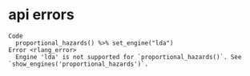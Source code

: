 # api errors

    Code
      proportional_hazards() %>% set_engine("lda")
    Error <rlang_error>
      Engine 'lda' is not supported for `proportional_hazards()`. See `show_engines('proportional_hazards')`.

